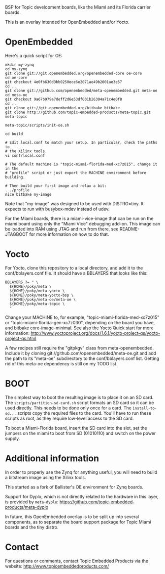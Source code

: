 BSP for Topic development boards, like the Miami and its Florida carrier
boards.

This is an overlay intended for OpenEmbedded and/or Yocto.

# OpenEmbedded

Here's a quick script for OE:

```
mkdir my-zynq
cd my-zynq
git clone git://git.openembedded.org/openembedded-core oe-core
cd oe-core
git checkout 4e0fb630d3bb0250ece6e2071ae49b2601ae3e57
cd ..
git clone git://github.com/openembedded/meta-openembedded.git meta-oe
cd meta-oe
git checkout 9a67b079a7deff2d6e53df031b26304a71c4e0f8
cd ..
git clone git://git.openembedded.org/bitbake bitbake
git clone http://github.com/topic-embedded-products/meta-topic.git meta-topic

meta-topic/scripts/init-oe.sh

cd build

# Edit local.conf to match your setup. In particular, check the paths to
# the Xilinx tools.
vi conf/local.conf

# The default machine is "topic-miami-florida-med-xc7z015", change it in the
# "profile" script or just export the MACHINE environment before building.

# Then build your first image and relax a bit:
. ./profile
nice bitbake my-image
````

Note that "my-image" was designed to be used with DISTRO=tiny. It
expects to run with busybox-mdev instead of udev.

For the Miami boards, there is a miami-vice-image that can be run on the
miami board using only the "Miami Vice" debugging add-on. This image can
be loaded into RAM using JTAG and run from there, see README-JTAGBOOT
for more information on how to do that.


# Yocto

For Yocto, clone this repository to a local directory, and add it to the
conf/bblayers.conf file. It should have a BBLAYERS that looks like this:
````
BBLAYERS ?= " \
  ${HOME}/poky/meta \
  ${HOME}/poky/meta-yocto \
  ${HOME}/poky/meta-yocto-bsp \
  ${HOME}/poky/meta-oe/meta-oe \
  ${HOME}/poky/meta-topic \
  "
````

Change your MACHINE to, for example, "topic-miami-florida-med-xc7z015" or
"topic-miami-florida-gen-xc7z030", depending on the board you have, and
bitbake core-image-minimal. See also the Yocto Quick start for more
information:
http://www.yoctoproject.org/docs/1.6.1/yocto-project-qs/yocto-project-qs.html

A few recipes still require the "gitpkgv" class from meta-openembedded.
Include it by cloning git://github.com/openembedded/meta-oe.git and add
the path to its "meta-oe" subdirectory to the conf/bblayers.conf list.
Getting rid of this meta-oe dependency is still on my TODO list.


# BOOT

The simplest way to boot the resulting image is to place it on an SD
card. The `scripts/partition-sd-card.sh` script formats an SD card so it
can be used directly. This needs to be done only once for a card.
The `install-to-sd...` scripts copy the required files to the card. You'll
have to run these scripts as root, as they require low-level access to
the SD card.

To boot a Miami-Florida board, insert the SD card into the slot, set the
jumpers on the miami to boot from SD (01010110) and switch on the power
supply.


# Additional information

In order to properly use the Zynq for anything useful, you will need to
build a bitstream image using the Xilinx tools.

This started as a fork of Ballister's OE environment for Zynq boards.

Support for Dyplo, which is not directly related to the hardware in this
layer, is provided by `meta-dyplo`:
https://github.com/topic-embedded-products/meta-dyplo

In future, this OpenEmbedded overlay is to be split up into several
components, as to separate the board support package for Topic Miami
boards and the tiny distro.


# Contact

For questions or comments, contact Topic Embedded Products via the website:
http://www.topicembeddedproducts.com/

